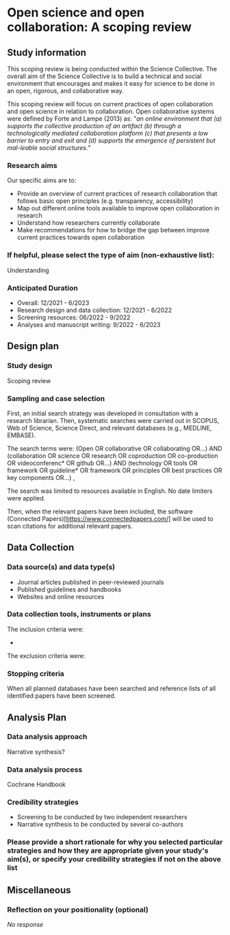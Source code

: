# Open science and open collaboration: A scoping review

## Study information

This scoping review is being conducted within the Science Collective. The overall aim of the Science Collective is to build a technical and social environment that encourages and makes it easy for science to be done in an open, rigorous, and collaborative way. 

This scoping review will focus on current practices of open collaboration and open science in relation to collaboration. Open collaborative systems were defined by Forte and Lampe (2013) as: "*an online environment that (a) supports the collective production of an artifact (b) through a technologically mediated collaboration platform (c) that presents a low  barrier  to  entry  and  exit  and  (d)  supports  the  emergence  of  persistent  but  mal-leable social structures.*"

### Research aims

Our specific aims are to:

- Provide an overview of current practices of research collaboration that follows basic open principles
(e.g. transparency, accessibility)
- Map out different online tools available to improve open collaboration in research
- Understand how researchers currently collaborate
- Make recommendations for how to bridge the gap between improve current practices towards open collaboration

### If helpful, please select the type of aim (non-exhaustive list):

Understanding

### Anticipated Duration

- Overall: 12/2021 - 6/2023
- Research design and data collection: 12/2021 - 6/2022
- Screening resources: 06/2022 - 9/2022
- Analyses and manuscript writing: 9/2022 - 6/2023

## Design plan

### Study design

Scoping review

### Sampling and case selection

First, an initial search strategy was developed in consultation with a research librarian. 
Then, systematic searches were carried out in SCOPUS, Web of Science, Science Direct, and relevant databases (e.g., MEDLINE, EMBASE).

The search terms were: (Open OR collaborative OR collaborating OR...) AND (collaboration OR science OR research OR coproduction OR co-production OR videoconferenc* OR github OR...) AND (technology OR tools OR framework OR guideline* OR framework OR principles OR best practices OR key components OR...) , 

The search was limited to resources available in English. No date limiters were applied.

Then, when the relevant papers have been included, the software (Connected Papers)[https://www.connectedpapers.com/] will be used to scan citations for additional relevant papers.

## Data Collection

### Data source(s) and data type(s)

- Journal articles published in peer-reviewed journals
- Published guidelines and handbooks
- Websites and online resources

### Data collection tools, instruments or plans

The inclusion criteria were:

- 

The exclusion criteria were:

### Stopping criteria

When all planned databases have been searched and reference lists of all identified papers have been screened. 

## Analysis Plan

### Data analysis approach

Narrative synthesis?

### Data analysis process

Cochrane Handbook

### Credibility strategies

- Screening to be conducted by two independent researchers
- Narrative synthesis to be conducted by several co-authors

### Please provide a short rationale for why you selected particular strategies and how they are appropriate given your study's aim(s), or specify your credibility strategies if not on the above list

## Miscellaneous

### Reflection on your positionality (optional)

*No response*


